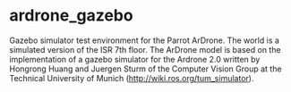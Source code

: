 # ardrone_gazebo
Gazebo simulator test environment for the Parrot ArDrone. The world is a simulated version of the ISR 7th floor. The ArDrone model is based on the implementation of a gazebo simulator for the Ardrone 2.0 written by Hongrong Huang and Juergen Sturm of the Computer Vision Group at the Technical University of Munich (http://wiki.ros.org/tum_simulator). 
